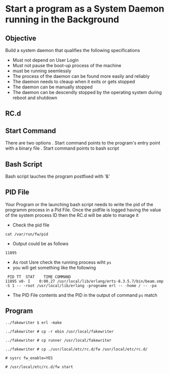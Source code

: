 # Start a program as a System Daemon running in the Background

## Objective
Build a system daemon that qualifies the following specifications

- Must not depend on User Login
- Must not pause the boot-up process of the machine
- must be running seemlessly
- The process of the daemon can be found more easily and reliably
- The daemon needs to cleaup when it exits or gets stopped
- The daemon can be manually stopped
- The daemon can be descendly stopped by the operating system during reboot and shutdown

## RC.d

## Start Command
There are two options
. Start command points to the program's entry point with a binary file
. Start command points to bash script

## Bash Script
Bash script lauches the program postfixed with '&'

## PID File
Your Program or the launching bash script needs to write the pid of the programm process in a Pid File.
Once the pidfile is logged having the value of the system process ID then the RC.d will be able to manage it

- Check the pid file

```
cat /var/run/fw/pid
```

- Output could be as follows

```
11895
```

- As root Usre check the running process wiht `ps`
- you will get something like the following

```
 PID TT  STAT    TIME COMMAND
11895 v0- I    0:00.27 /usr/local/lib/erlang/erts-8.3.5.7/bin/beam.smp -S 1 -- -root /usr/local/lib/erlang -progname erl -- -home / -- -pa
```

- The PID File contents and the PID in the output of command `ps` match

## Program


```
../fakewriter $ erl -make
```

```
../fakewriter # cp -r ebin /usr/local/fakewriter
```

```
../fakewriter # cp runner /usr/local/fakewriter
```

```
../fakewriter # cp ./usr/local/etc/rc.d/fw /usr/local/etc/rc.d/
```

```
# sysrc fw_enable=YES
```

```
# /usr/local/etc/rc.d/fw start
```

